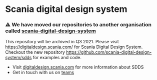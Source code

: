 # Scania digital design system

### :warning: We have moved our repositories to another organisation called [scania-digital-design-system](https://github.com/scania-digital-design-system/)

This repository will be archived in Q3 2021. Please visit https://digitaldesign.scania.com/ for Scania Digital Design System. Checkout the new repository https://github.com/scania-digital-design-system/sdds for examples and code.

- Visit [digitaldesign.scania.com](https://digitaldesign.scania.com/) for more information about SDDS
- Get in touch with us on [teams](https://teams.microsoft.com/l/team/19%3a1257007a64d44c64954acca27a9d4b46%40thread.skype/conversations?groupId=79f9bfeb-73e2-424d-9477-b236191ece5e&tenantId=3bc062e4-ac9d-4c17-b4dd-3aad637ff1ac)